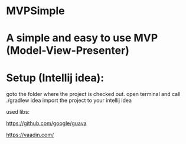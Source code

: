 # MVPSimple
# A simple and easy to use MVP (Model-View-Presenter) 


# Setup (Intellij idea):

goto the folder where the project is checked out. open terminal and call ./gradlew idea
import the project to your intellij idea


used libs:

https://github.com/google/guava

https://vaadin.com/
